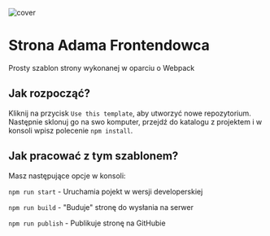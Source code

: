 ![cover](https://cotenfrontend.pl/img/cover.png)

# Strona Adama Frontendowca

Prosty szablon strony wykonanej w oparciu o Webpack

## Jak rozpocząć?

Kliknij na przycisk `Use this template`, aby utworzyć nowe repozytorium. Następnie sklonuj go na swo komputer, przejdź do katalogu z projektem i w konsoli wpisz polecenie `npm install`.

## Jak pracować z tym szablonem?

Masz następujące opcje w konsoli:

`npm run start` - Uruchamia pojekt w wersji developerskiej

`npm run build` - "Buduje" stronę do wysłania na serwer

`npm run publish` - Publikuje stronę na GitHubie


